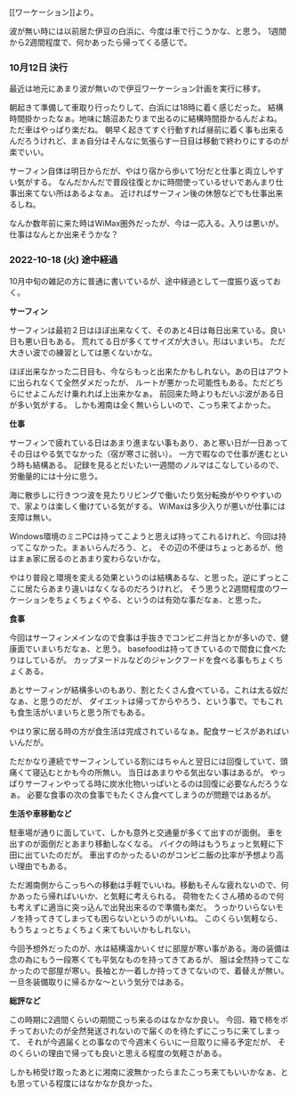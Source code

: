 [[ワーケーション]]より。

波が無い時には以前居た伊豆の白浜に、今度は車で行こうかな、と思う。
1週間から2週間程度で、何かあったら帰ってくる感じで。

### 10月12日 決行

最近は地元にあまり波が無いので伊豆ワーケーション計画を実行に移す。

朝起きて準備して車取り行ったりして、白浜には18時に着く感じだった。
結構時間掛かったなぁ。地味に鵠沼あたりまで出るのに結構時間掛かるんだよね。
ただ車はやっぱり楽だね。
朝早く起きてすぐ行動すれば昼前に着く事も出来るんだろうけれど、まぁ自分はそんなに気張らす一日目は移動で終わりにするのが楽でいい。

サーフィン自体は明日からだが、やはり宿から歩いて1分だと仕事と両立しやすい気がする。
なんだかんだで普段往復とかに時間使っているせいであんまり仕事出来てない所はあるよなぁ。
近ければサーフィン後の休憩などでも仕事出来るしね。

なんか数年前に来た時はWiMax圏外だったが、今は一応入る。入りは悪いが。
仕事はなんとか出来そうかな？

### 2022-10-18 (火) 途中経過

10月中旬の雑記の方に普通に書いているが、途中経過として一度振り返っておく。

**サーフィン**

サーフィンは最初２日はほぼ出来なくて、そのあと4日は毎日出来ている。良い日も悪い日もある。
荒れてる日が多くてサイズが大きい。形はいまいち。
ただ大きい波での練習としては悪くないかな。

ほぼ出来なかった二日目も、今ならもっと出来たかもしれない。あの日はアウトに出られなくて全然ダメだったが、
ルートが悪かった可能性もある。ただどちらにせよこんだけ乗れれば上出来かなぁ。
前回来た時よりもだいぶ波がある日が多い気がする。
しかも湘南は全く無いらしいので、こっち来てよかった。

**仕事**

サーフィンで疲れている日はあまり進まない事もあり、あと寒い日が一日あってその日はやる気でなかった（宿が寒さに弱い）。
一方で暇なので仕事が進むという時も結構ある。
記録を見るとだいたい一週間のノルマはこなしているので、労働量的には十分に思う。

海に散歩しに行きつつ波を見たりリビングで働いたり気分転換がやりやすいので、家よりは楽しく働けている気がする。
WiMaxは多少入りが悪いが仕事には支障は無い。

Windows環境のミニPCは持ってこようと思えば持ってこれるけれど、今回は持ってこなかった。まぁいらんだろう、と。
その辺の不便はちょっとあるが、他はまぁ家に居るのとあまり変わらないかな。

やはり普段と環境を変える効果というのは結構あるな、と思った。逆にずっとここに居たらあまり違いはなくなるのだろうけれど。
そう思うと2週間程度のワーケーションをちょくちょくやる、というのは有効な事だなぁ、と思った。

**食事**

今回はサーフィンメインなので食事は手抜きでコンビニ弁当とかが多いので、健康面でいまいちだなぁ、と思う。
basefoodは持ってきているので間食に食べたりはしているが。
カップヌードルなどのジャンクフードを食べる事もちょくちょくある。

あとサーフィンが結構多いのもあり、割とたくさん食べている。これは太る奴だなぁ、と思うのだが、
ダイエットは帰ってからやろう、という事で。でもこれも食生活がいまいちと思う所でもある。

やはり家に居る時の方が食生活は完成されているなぁ。配食サービスがあればいいんだが。

ただかなり連続でサーフィンしている割にはちゃんと翌日には回復していて、頭痛くて寝込むとかも今の所無い。
当日はあまりやる気出ない事はあるが。
やっぱりサーフィンやってる時に炭水化物いっぱいとるのは回復に必要なんだろうなぁ。
必要な食事の次の食事でもたくさん食べてしまうのが問題ではあるが。

**生活や車移動など**

駐車場が通りに面していて、しかも意外と交通量が多くて出すのが面倒。
車を出すのが面倒だとあまり移動しなくなる。
バイクの時はもうちょっと気軽に下田に出ていたのだが。
車出すのかったるいのがコンビニ飯の比率が予想より高い理由でもある。

ただ湘南側からこっちへの移動は手軽でいいね。移動もそんな疲れないので、何かあったら帰ればいいか、と気軽に考えられる。
荷物をたくさん積めるので何も考えずに適当に突っ込んで出発出来るので準備も楽だ。
うっかりいらないモノを持ってきてしまっても困らないというのがいいね。
このくらい気軽なら、もうちょっとちょくちょく来てもいいかもしれない。

今回予想外だったのが、水は結構温かいくせに部屋が寒い事がある。海の装備は念の為にもう一段寒くても平気なものを持ってきてあるが、
服は全然持ってこなかったので部屋が寒い。長袖とか一着しか持ってきてないので、着替えが無い。
一旦冬装備取りに帰るかな〜という気分ではある。

**総評など**

この時期に2週間くらいの期間こっち来るのはなかなか良い。
今回、箱で柿をポチっておいたのが全然発送されないので届くのを待たずにこっちに来てしまって、
それが今週届くとの事なので今週末くらいに一旦取りに帰る予定だが、
そのくらいの理由で帰っても良いと思える程度の気軽さがある。

しかも柿受け取ったあとに湘南に波無かったらまたこっち来てもいいかなぁ、とも思っている程度にはなかなか良かった。